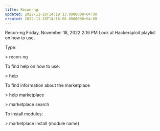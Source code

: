 ```yaml
---
title: Recon-ng
updated: 2022-11-18T14:19:13.0000000+04:00
created: 2022-11-18T14:16:08.0000000+04:00
---
```


Recon-ng
Friday, November 18, 2022
2:16 PM
Look at Hackersploit playlist on how to use.

Type:

\> recon-ng

To find help on how to use:

\> help

To find information about the marketplace

\> help marketplace

\> marketplace search

To install modules:

\> marketplace install {module name}
